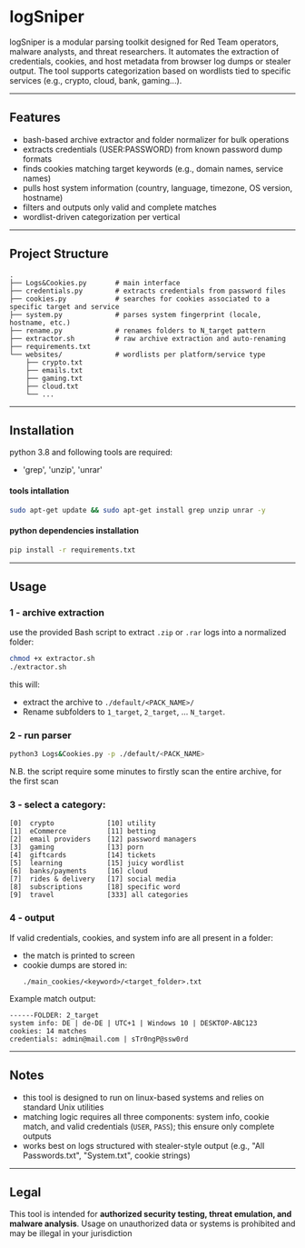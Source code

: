 # logSniper

logSniper is a modular parsing toolkit designed for Red Team operators, malware analysts, and threat researchers. It automates the extraction of credentials, cookies, and host metadata from browser log dumps or stealer output. The tool supports categorization based on wordlists tied to specific services (e.g., crypto, cloud, bank, gaming...).

---

## Features

- bash-based archive extractor and folder normalizer for bulk operations
- extracts credentials (USER:PASSWORD) from known password dump formats
- finds cookies matching target keywords (e.g., domain names, service names)
- pulls host system information (country, language, timezone, OS version, hostname)
- filters and outputs only valid and complete matches
- wordlist-driven categorization per vertical
---

## Project Structure

```
.
├── Logs&Cookies.py       # main interface
├── credentials.py        # extracts credentials from password files
├── cookies.py            # searches for cookies associated to a specific target and service
├── system.py             # parses system fingerprint (locale, hostname, etc.)
├── rename.py             # renames folders to N_target pattern
├── extractor.sh          # raw archive extraction and auto-renaming
├── requirements.txt
└── websites/             # wordlists per platform/service type
    ├── crypto.txt
    ├── emails.txt
    ├── gaming.txt
    ├── cloud.txt
    └── ...
```

---

## Installation

python 3.8 and following tools are required:
- 'grep', 'unzip', 'unrar'

#### tools intallation
```bash
sudo apt-get update && sudo apt-get install grep unzip unrar -y
```

#### python dependencies installation
```bash
pip install -r requirements.txt
```

---

## Usage

### 1 - archive extraction

use the provided Bash script to extract `.zip` or `.rar` logs into a normalized folder:

```bash
chmod +x extractor.sh
./extractor.sh
```
this will:
- extract the archive to `./default/<PACK_NAME>/`
- Rename subfolders to `1_target`, `2_target`, ... `N_target`.

### 2 - run parser

```bash
python3 Logs&Cookies.py -p ./default/<PACK_NAME>
```

N.B. the script require some minutes to firstly scan the entire archive, for the first scan

### 3 - select a category:

```
[0]  crypto             [10] utility
[1]  eCommerce          [11] betting
[2]  email providers    [12] password managers
[3]  gaming             [13] porn
[4]  giftcards          [14] tickets
[5]  learning           [15] juicy wordlist
[6]  banks/payments     [16] cloud
[7]  rides & delivery   [17] social media
[8]  subscriptions      [18] specific word
[9]  travel             [333] all categories
```
### 4 - output

If valid credentials, cookies, and system info are all present in a folder:

- the match is printed to screen
- cookie dumps are stored in:
  ```
  ./main_cookies/<keyword>/<target_folder>.txt
  ```

Example match output:

```
------FOLDER: 2_target
system info: DE | de-DE | UTC+1 | Windows 10 | DESKTOP-ABC123
cookies: 14 matches
credentials: admin@mail.com | sTr0ngP@ssw0rd
```

---

## Notes

- this tool is designed to run on linux-based systems and relies on standard Unix utilities
- matching logic requires all three components: system info, cookie match, and valid credentials (`USER`, `PASS`); this ensure only complete outputs
- works best on logs structured with stealer-style output (e.g., "All Passwords.txt", "System.txt", cookie strings)

---

## Legal

This tool is intended for **authorized security testing, threat emulation, and malware analysis**. Usage on unauthorized data or systems is prohibited and may be illegal in your jurisdiction